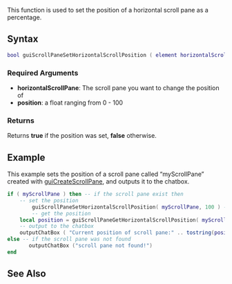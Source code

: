 This function is used to set the position of a horizontal scroll pane as a percentage.

Syntax
------

``` lua
bool guiScrollPaneSetHorizontalScrollPosition ( element horizontalScrollPane, float position )
```

### Required Arguments

-   **horizontalScrollPane**: The scroll pane you want to change the position of
-   **position**: a float ranging from 0 - 100

### Returns

Returns **true** if the position was set, **false** otherwise.

Example
-------

This example sets the position of a scroll pane called “myScrollPane” created with [guiCreateScrollPane](/docs/guiCreateScrollPane.md "wikilink"), and outputs it to the chatbox.

``` lua
if ( myScrollPane ) then -- if the scroll pane exist then
    -- set the position
        guiScrollPaneSetHorizontalScrollPosition( myScrollPane, 100 ) -- right end
        -- get the position
    local position = guiScrollPaneGetHorizontalScrollPosition( myScrollPane )
    -- output to the chatbox
    outputChatBox ( "Current position of scroll pane:" .. tostring(position) .. "%" )
else -- if the scroll pane was not found
       outputChatBox ("scroll pane not found!")
end
```

See Also
--------
